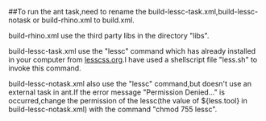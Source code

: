 ##To run the ant task,need to rename the build-lessc-task.xml,build-lessc-notask or build-rhino.xml to build.xml.

build-rhino.xml use the third party libs in the directory "libs".

build-lessc-task.xml use the "lessc" command which has already installed in your computer from [lesscss.org](http://lesscss.org).I have used a shellscript file "less.sh" to invoke this command.

build-lessc-notask.xml also use the "lessc" command,but doesn't use an external task in ant.If the error message "Permission Denied..." is occurred,change the permission of the lessc(the value of ${less.tool} in build-lessc-notask.xml) with the command "chmod 755 lessc".

